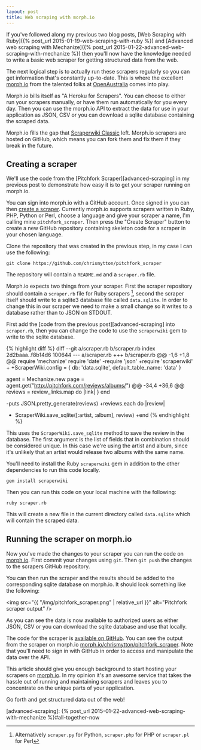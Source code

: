 ```yaml
---
layout: post
title: Web scraping with morph.io
---
```


If you've followed along my previous two blog posts, [Web Scraping with Ruby]({% post_url 2015-01-19-web-scraping-with-ruby %}) and [Advanced web scraping with Mechanize]({% post_url 2015-01-22-advanced-web-scraping-with-mechanize %}) then you'll now have the knowledge needed to write a basic web scraper for getting structured data from the web.

The next logical step is to actually run these scrapers regularly so you can get information that's constantly up-to-date. This is where the excellent [morph.io][] from the talented folks at [OpenAustralia][] comes into play.

Morph.io bills itself as "A Heroku for Scrapers".  You can choose to either run your scrapers manually, or have them run automatically for you every day. Then you can use the morph.io API to extract the data for use in your application as JSON, CSV or you can download a sqlite database containing the scraped data.

Morph.io fills the gap that [Scraperwiki Classic](https://classic.scraperwiki.com/) left. Morph.io scrapers are hosted on GitHub, which means you can fork them and fix them if they break in the future.

## Creating a scraper

We'll use the code from the [Pitchfork Scraper][advanced-scraping] in my previous post to demonstrate how easy it is to get your scraper running on morph.io.

You can sign into morph.io with a GitHub account. Once signed in you can then [create a scraper](https://morph.io/scrapers/new). Currently morph.io supports scrapers written in Ruby, PHP, Python or Perl, choose a language and give your scraper a name, I'm calling mine `pitchfork_scraper`. Then press the "Create Scraper" button to create a new GitHub repository containing skeleton code for a scraper in your chosen language.

Clone the repository that was created in the previous step, in my case I can use the following:

    git clone https://github.com/chrismytton/pitchfork_scraper

The repository will contain a `README.md` and a `scraper.rb` file.

Morph.io expects two things from your scraper. First the scraper repository should contain a `scraper.rb` file for Ruby scrapers [^1], second the scraper itself should write to a sqlite3 database file called `data.sqlite`. In order to change this in our scraper we need to make a small change so it writes to a database rather than to JSON on STDOUT.

First add the [code from the previous post][advanced-scraping] into `scraper.rb`, then you can change the code to use the `scraperwiki` gem to write to the sqlite database.

{% highlight diff %}
diff --git a/scraper.rb b/scraper.rb
index 2d2baaa..f8b14d6 100644
--- a/scraper.rb
+++ b/scraper.rb
@@ -1,6 +1,8 @@
 require 'mechanize'
 require 'date'
-require 'json'
+require 'scraperwiki'
+
+ScraperWiki.config = { db: 'data.sqlite', default_table_name: 'data' }
 
 agent = Mechanize.new
 page = agent.get("http://pitchfork.com/reviews/albums/")
@@ -34,4 +36,6 @@ reviews = review_links.map do |link|
   }
 end
 
-puts JSON.pretty_generate(reviews)
+reviews.each do |review|
+  ScraperWiki.save_sqlite([:artist, :album], review)
+end
{% endhighlight %}

This uses the `ScraperWiki.save_sqlite` method to save the review in the database. The first argument is the list of fields that in combination should be considered unique. In this case we're using the artist and album, since it's unlikely that an artist would release two albums with the same name.

You'll need to install the Ruby `scraperwiki` gem in addition to the other dependencies to run this code locally.

    gem install scraperwiki

Then you can run this code on your local machine with the following:

    ruby scraper.rb

This will create a new file in the current directory called `data.sqlite` which will contain the scraped data.

## Running the scraper on morph.io

Now you've made the changes to your scraper you can run the code on [morph.io][]. First commit your changes using `git`. Then `git push` the changes to the scrapers GitHub repository.

You can then run the scraper and the results should be added to the corresponding sqlite database on morph.io. It should look something like the following:

<img src="{{ "/img/pitchfork_scraper.png" | relative_url }}" alt="Pitchfork scraper output" />

As you can see the data is now available to authorized users as either JSON, CSV or you can download the sqlite database and use that locally.

The code for the scraper is [available on GitHub](https://github.com/chrismytton/pitchfork_scraper). You can see the output from the scraper on morph.io [morph.io/chrismytton/pitchfork_scraper](https://morph.io/chrismytton/pitchfork_scraper). Note that you'll need to sign in with GitHub in order to access and manipulate the data over the API.

This article should give you enough background to start hosting your scrapers on [morph.io][]. In my opinion it's an awesome service that takes the hassle out of running and maintaining scrapers and leaves you to concentrate on the unique parts of your application.

Go forth and get structured data out of the web!

[morph.io]: https://morph.io/
[OpenAustralia]: https://www.openaustraliafoundation.org.au/
[advanced-scraping]: {% post_url 2015-01-22-advanced-web-scraping-with-mechanize %}#all-together-now

[^1]: Alternatively `scraper.py` for Python, `scraper.php` for PHP or `scraper.pl` for Perl
